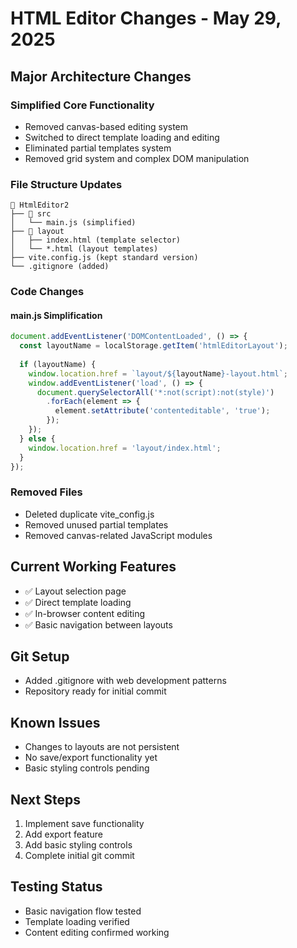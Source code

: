 # HTML Editor Changes - May 29, 2025

## Major Architecture Changes

### Simplified Core Functionality
- Removed canvas-based editing system
- Switched to direct template loading and editing
- Eliminated partial templates system
- Removed grid system and complex DOM manipulation

### File Structure Updates
```
📁 HtmlEditor2
├── 📁 src
│   └── main.js (simplified)
├── 📁 layout
│   ├── index.html (template selector)
│   └── *.html (layout templates)
├── vite.config.js (kept standard version)
└── .gitignore (added)
```

### Code Changes

#### main.js Simplification
```javascript
document.addEventListener('DOMContentLoaded', () => {
  const layoutName = localStorage.getItem('htmlEditorLayout');
  
  if (layoutName) {
    window.location.href = `layout/${layoutName}-layout.html`;
    window.addEventListener('load', () => {
      document.querySelectorAll('*:not(script):not(style)')
        .forEach(element => {
          element.setAttribute('contenteditable', 'true');
        });
    });
  } else {
    window.location.href = 'layout/index.html';
  }
});
```

### Removed Files
- Deleted duplicate vite_config.js
- Removed unused partial templates
- Removed canvas-related JavaScript modules

## Current Working Features
- ✅ Layout selection page
- ✅ Direct template loading
- ✅ In-browser content editing
- ✅ Basic navigation between layouts

## Git Setup
- Added .gitignore with web development patterns
- Repository ready for initial commit

## Known Issues
- Changes to layouts are not persistent
- No save/export functionality yet
- Basic styling controls pending

## Next Steps
1. Implement save functionality
2. Add export feature
3. Add basic styling controls
4. Complete initial git commit

## Testing Status
- Basic navigation flow tested
- Template loading verified
- Content editing confirmed working